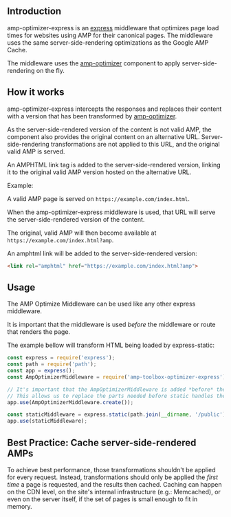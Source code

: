 <!---
Copyright 2018 The AMP HTML Authors. All Rights Reserved.

Licensed under the Apache License, Version 2.0 (the "License");
you may not use this file except in compliance with the License.
You may obtain a copy of the License at

      http://www.apache.org/licenses/LICENSE-2.0

Unless required by applicable law or agreed to in writing, software
distributed under the License is distributed on an "AS-IS" BASIS,
WITHOUT WARRANTIES OR CONDITIONS OF ANY KIND, either express or implied.
See the License for the specific language governing permissions and
limitations under the License.
-->

## Introduction

amp-optimizer-express is an [express](http://expressjs.com/) middleware that optimizes page load
times for websites using AMP for their canonical pages. The middleware uses the same
server-side-rendering optimizations as the Google AMP Cache.

The middleware uses the [amp-optimizer](../optimizer) component to apply server-side-rendering on the fly.

## How it works

amp-optimizer-express intercepts the responses and replaces their content with a version that has been
transformed by [amp-optimizer](../optimizer).

As the server-side-rendered version of the content is not valid AMP, the component also
provides the original content on an alternative URL. Server-side-rendering
transformations are not applied to this URL, and the original valid AMP is served.

An AMPHTML link tag is added to the server-side-rendered version, linking it to the original valid
AMP version hosted on the alternative URL.

Example:

A valid AMP page is served on `https://example.com/index.html`.

When the amp-optimizer-express middleware is used, that URL will serve the server-side-rendered version
of the content.

The original, valid AMP will then become available at `https://example.com/index.html?amp`.

An amphtml link will be added to the server-side-rendered version:

```html
<link rel="amphtml" href="https://example.com/index.html?amp">
```

## Usage

The AMP Optimize Middleware can be used like any other express middleware.

It is important that the middleware is used *before* the middleware or route that renders the page.

The example bellow will transform HTML being loaded by express-static:

```javascript
const express = require('express');
const path = require('path');
const app = express();
const AmpOptimizerMiddleware = require('amp-toolbox-optimizer-express');

// It's important that the AmpOptimizerMiddleware is added *before* the static middleware.
// This allows us to replace the parts needed before static handles the request.
app.use(AmpOptimizerMiddleware.create());

const staticMiddleware = express.static(path.join(__dirname, '/public'));
app.use(staticMiddleware);
```

## Best Practice: Cache server-side-rendered AMPs

To achieve best performance, those transformations shouldn't be applied for
every request. Instead, transformations should only be applied the *first time*
a page is requested, and the results then cached. Caching can happen on the CDN
level, on the site's internal infrastructure (e.g.: Memcached), or even on the
server itself, if the set of pages is small enough to fit in memory.
